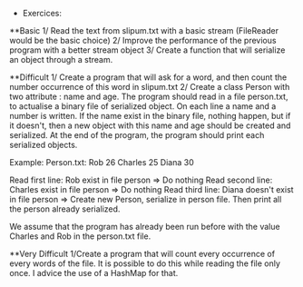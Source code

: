 * Exercices:

**Basic
1/ Read the text from slipum.txt with a basic stream (FileReader would be the basic choice)
2/ Improve the performance of the previous program with a better stream object
3/ Create a function that will serialize an object through a stream.

**Difficult
1/ Create a program that will ask for a word, and then count the number occurrence of this word in slipum.txt
2/ Create a class Person with two attribute : name and age.
The program should read in a file person.txt, to actualise a binary file of serialized object.
On each line a name and a number is written. If the name exist in the binary file, nothing happen, but if it doesn't, then a new object with this name and age should be created and serialized.
At the end of the program, the program should print each serialized objects.

Example:
Person.txt:
Rob 26
Charles 25
Diana 30

Read first line: Rob exist in file person => Do nothing
Read second line: Charles exist in file person => Do nothing
Read third line: Diana doesn't exist in file person => Create new Person, serialize in person file.
Then print all the person already serialized.

We assume that the program has already been run before with the value Charles and Rob in the person.txt file.

**Very Difficult
1/Create a program that will count every occurrence of every words of the file.
It is possible to do this while reading the file only once. I advice the use of a HashMap for that.

